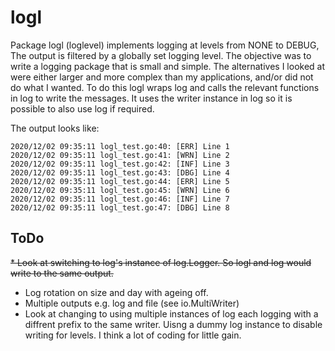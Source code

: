 # logl

Package logl (loglevel) implements logging at levels from NONE to DEBUG, The output is filtered by a globally set logging level.
The objective was to write a logging package that is small and simple. The alternatives I looked at were either larger and more complex than my applications, and/or did not do what I wanted.
To do this logl wraps log and calls the relevant functions in log to write the messages. It uses the writer instance in log so it is possible to also use log if required.

The output looks like:
```
2020/12/02 09:35:11 logl_test.go:40: [ERR] Line 1
2020/12/02 09:35:11 logl_test.go:41: [WRN] Line 2
2020/12/02 09:35:11 logl_test.go:42: [INF] Line 3
2020/12/02 09:35:11 logl_test.go:43: [DBG] Line 4
2020/12/02 09:35:11 logl_test.go:44: [ERR] Line 5
2020/12/02 09:35:11 logl_test.go:45: [WRN] Line 6
2020/12/02 09:35:11 logl_test.go:46: [INF] Line 7
2020/12/02 09:35:11 logl_test.go:47: [DBG] Line 8
```

## ToDo
~~* Look at switching to log's instance of log.Logger.  So logl and log would write to the same output.~~
* Log rotation on size and day with ageing off.
* Multiple outputs e.g. log and file (see io.MultiWriter)
* Look at changing to using multiple instances of log each logging with a diffrent prefix to the same writer. Uisng a dummy log instance to disable writing for levels. I think a lot of coding for little gain.


